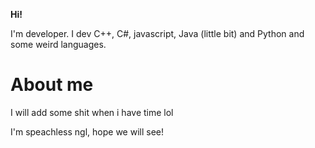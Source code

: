**Hi!**

I'm developer. I dev C++, C#, javascript, Java (little bit) and Python and some weird languages.

# About me

I will add some shit when i have time lol

I'm speachless ngl, hope we will see!
